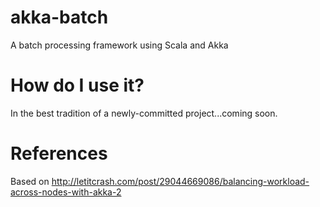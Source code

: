 akka-batch
==========

A batch processing framework using Scala and Akka


How do I use it?
================
In the best tradition of a newly-committed project...coming soon.

References
==========

Based on http://letitcrash.com/post/29044669086/balancing-workload-across-nodes-with-akka-2